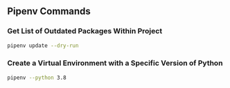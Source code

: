 ## Pipenv Commands

### Get List of Outdated Packages Within Project

```sh
pipenv update --dry-run
```

### Create a Virtual Environment with a Specific Version of Python

```sh
pipenv --python 3.8
```
